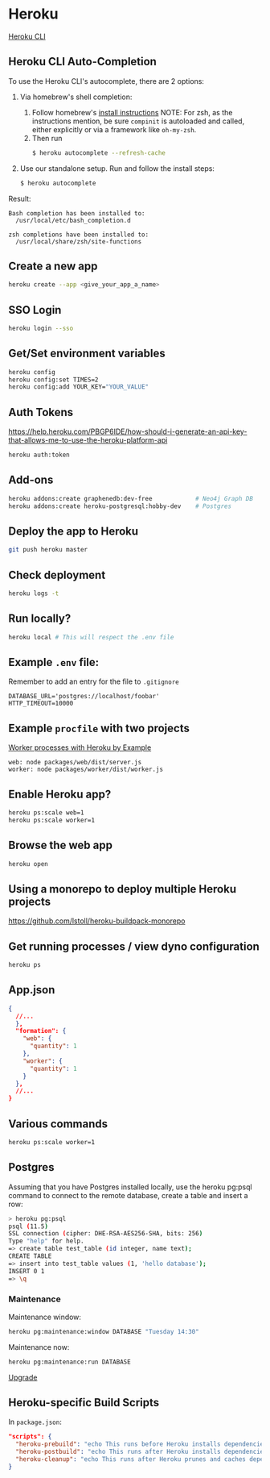 # Heroku

[Heroku CLI](https://devcenter.heroku.com/articles/heroku-cli)

## Heroku CLI Auto-Completion

To use the Heroku CLI's autocomplete, there are 2 options:

1. Via homebrew's shell completion:

   1. Follow homebrew's [install instructions](https://docs.brew.sh/Shell-Completion)
      NOTE: For zsh, as the instructions mention, be sure `compinit` is autoloaded and called, either explicitly or via a framework like `oh-my-zsh`.
   2. Then run
      ```bash
      $ heroku autocomplete --refresh-cache
      ```

2. Use our standalone setup. Run and follow the install steps:
   ```bash
   $ heroku autocomplete
   ```

Result:

```
Bash completion has been installed to:
  /usr/local/etc/bash_completion.d

zsh completions have been installed to:
  /usr/local/share/zsh/site-functions
```

## Create a new app

```bash
heroku create --app <give_your_app_a_name>
```

## SSO Login

```bash
heroku login --sso
```

## Get/Set environment variables

```bash
heroku config
heroku config:set TIMES=2
heroku config:add YOUR_KEY="YOUR_VALUE"
```

## Auth Tokens

https://help.heroku.com/PBGP6IDE/how-should-i-generate-an-api-key-that-allows-me-to-use-the-heroku-platform-api

```bash
heroku auth:token
```

## Add-ons

```bash
heroku addons:create graphenedb:dev-free            # Neo4j Graph DB
heroku addons:create heroku-postgresql:hobby-dev    # Postgres
```

## Deploy the app to Heroku

```bash
git push heroku master
```

## Check deployment

```bash
heroku logs -t
```

## Run locally?

```bash
heroku local # This will respect the .env file
```

## Example `.env` file:

Remember to add an entry for the file to `.gitignore`

```
DATABASE_URL='postgres://localhost/foobar'
HTTP_TIMEOUT=10000
```

## Example `procfile` with two projects

[Worker processes with Heroku by Example](https://codeburst.io/worker-processes-with-heroku-by-example-49863913008f)

```
web: node packages/web/dist/server.js
worker: node packages/worker/dist/worker.js
```

## Enable Heroku app?

```bash
heroku ps:scale web=1
heroku ps:scale worker=1
```

## Browse the web app

```bash
heroku open
```

## Using a monorepo to deploy multiple Heroku projects

https://github.com/lstoll/heroku-buildpack-monorepo

## Get running processes / view dyno configuration

```bash
heroku ps
```

## App.json

```json
{
  //...
  },
  "formation": {
    "web": {
      "quantity": 1
    },
    "worker": {
      "quantity": 1
    }
  },
  //...
}
```

## Various commands

```bash
heroku ps:scale worker=1
```

## Postgres

Assuming that you have Postgres installed locally, use the heroku pg:psql command to connect to the remote database, create a table and insert a row:

```bash
> heroku pg:psql
psql (11.5)
SSL connection (cipher: DHE-RSA-AES256-SHA, bits: 256)
Type "help" for help.
=> create table test_table (id integer, name text);
CREATE TABLE
=> insert into test_table values (1, 'hello database');
INSERT 0 1
=> \q
```

### Maintenance 

Maintenance window:
```bash
heroku pg:maintenance:window DATABASE "Tuesday 14:30"
```

Maintenance now:
```bash
heroku pg:maintenance:run DATABASE
```

[Upgrade](https://devcenter.heroku.com/articles/upgrading-heroku-postgres-databases)

## Heroku-specific Build Scripts

In `package.json`:

```json
"scripts": {
  "heroku-prebuild": "echo This runs before Heroku installs dependencies.",
  "heroku-postbuild": "echo This runs after Heroku installs dependencies, but before Heroku prunes and caches dependencies.",
  "heroku-cleanup": "echo This runs after Heroku prunes and caches dependencies."
}
```
